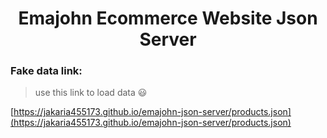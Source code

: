<h1 align="center">Emajohn Ecommerce Website Json Server</h1>

### Fake data link: 
> use this link to load data 😃

[https://jakaria455173.github.io/emajohn-json-server/products.json](https://jakaria455173.github.io/emajohn-json-server/products.json)
